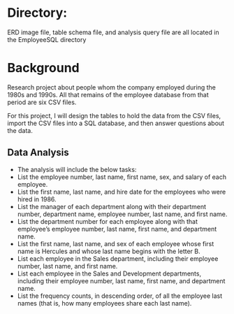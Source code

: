 # Directory:
ERD image file, table schema file, and analysis query file are all located in the EmployeeSQL directory

# Background
Research project about people whom the company employed during the 1980s and 1990s. All that remains of the employee database from that period are six CSV files.

For this project, I will design the tables to hold the data from the CSV files, import the CSV files into a SQL database, and then answer questions about the data. 

## Data Analysis

 - The analysis will include the below tasks:
 - List the employee number, last name, first name, sex, and salary of each employee.
 - List the first name, last name, and hire date for the employees who were hired in 1986.
 - List the manager of each department along with their department number, department name, employee number, last name, and first name.
 - List the department number for each employee along with that employee’s employee number, last name, first name, and department name.
 - List the first name, last name, and sex of each employee whose first name is Hercules and whose last name begins with the letter B.
 - List each employee in the Sales department, including their employee number, last name, and first name.
 - List each employee in the Sales and Development departments, including their employee number, last name, first name, and department name.
 - List the frequency counts, in descending order, of all the employee last names (that is, how many employees share each last name).
